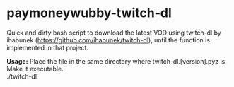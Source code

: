 # paymoneywubby-twitch-dl
Quick and dirty bash script to download the latest VOD using twitch-dl by ihabunek (https://github.com/ihabunek/twitch-dl), until the function is implemented in that project.

**Usage:**
Place the file in the same directory where twitch-dl.[version].pyz is.  
Make it executable.  
./twitch-dl
